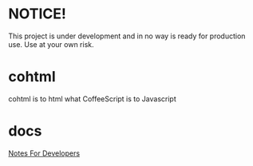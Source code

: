 # NOTICE!
This project is under development and in no way is ready for production use. Use at your own risk.

# cohtml
cohtml is to html what CoffeeScript is to Javascript

# docs
[Notes For Developers](docs/dev-notes)